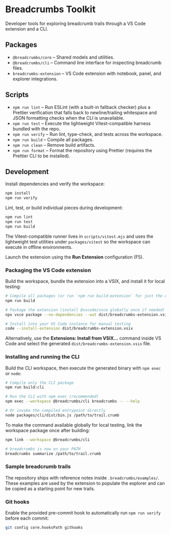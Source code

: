 # Breadcrumbs Toolkit

Developer tools for exploring breadcrumb trails through a VS Code extension and a CLI.

## Packages

- `@breadcrumbs/core` – Shared models and utilities.
- `@breadcrumbs/cli` – Command line interface for inspecting breadcrumb files.
- `breadcrumbs-extension` – VS Code extension with notebook, panel, and explorer integrations.

## Scripts

- `npm run lint` – Run ESLint (with a built-in fallback checker) plus a Prettier verification that falls back to newline/trailing whitespace and JSON formatting checks when the CLI is unavailable.
- `npm run test` – Execute the lightweight Vitest-compatible harness bundled with the repo.
- `npm run verify` – Run lint, type-check, and tests across the workspace.
- `npm run build` – Compile all packages.
- `npm run clean` – Remove build artifacts.
- `npm run format` – Format the repository using Prettier (requires the Prettier CLI to be installed).

## Development

Install dependencies and verify the workspace:

```bash
npm install
npm run verify
```

Lint, test, or build individual pieces during development:

```bash
npm run lint
npm run test
npm run build
```

The Vitest-compatible runner lives in `scripts/vitest.mjs` and uses the lightweight test utilities
under `packages/vitest` so the workspace can execute in offline environments.

Launch the extension using the **Run Extension** configuration (F5).

### Packaging the VS Code extension

Build the workspace, bundle the extension into a VSIX, and install it for local testing:

```bash
# Compile all packages (or run `npm run build:extension` for just the extension)
npm run build

# Package the extension (install @vscode/vsce globally once if needed)
npx vsce package --no-dependencies --out dist/breadcrumbs-extension.vsix

# Install into your VS Code instance for manual testing
code --install-extension dist/breadcrumbs-extension.vsix
```

Alternatively, use the **Extensions: Install from VSIX...** command inside VS Code and select the generated `dist/breadcrumbs-extension.vsix` file.

### Installing and running the CLI

Build the CLI workspace, then execute the generated binary with `npm exec` or `node`:

```bash
# Compile only the CLI package
npm run build:cli

# Run the CLI with npm exec (recommended)
npm exec --workspace @breadcrumbs/cli breadcrumbs -- --help

# Or invoke the compiled entrypoint directly
node packages/cli/dist/bin.js /path/to/trail.crumb
```

To make the command available globally for local testing, link the workspace package once after building:

```bash
npm link --workspace @breadcrumbs/cli

# breadcrumbs is now on your PATH
breadcrumbs summarize /path/to/trail.crumb
```

### Sample breadcrumb trails

The repository ships with reference notes inside `.breadcrumbs/examples/`. These examples are used
by the extension to populate the explorer and can be copied as a starting point for new trails.

### Git hooks

Enable the provided pre-commit hook to automatically run `npm run verify` before each commit:

```bash
git config core.hooksPath githooks
```
